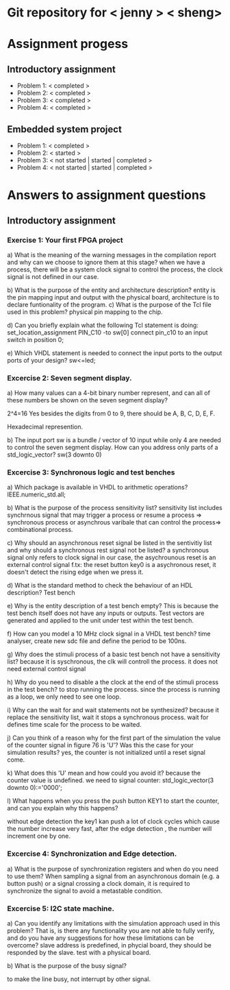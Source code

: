 # Git repository for < jenny > < sheng>

# Assignment progess

## Introductory assignment
 - Problem 1: <  completed >
 - Problem 2: <  completed >
 - Problem 3: <  completed >
 - Problem 4: <  completed >

## Embedded system project
 - Problem 1:  <  completed >
 - Problem 2: < started >
 - Problem 3: < not started | started | completed >
 - Problem 4: < not started | started | completed >


 # Answers to assignment questions

 ## Introductory assignment

 ### Exercise 1: Your first FPGA project

a) What is the meaning of the warning messages in the compilation report and why can we choose to ignore them at this stage?
 when we have  a process, there will be a system clock signal to control the process, the clock signal is not defined in our case.

b) What is the purpose of the entity and architecture description?
  entity is the pin mapping input and output with  the physical board, architecture is to declare funtionality of the program.
c) What is the purpose of the Tcl file used in this problem?
   physical pin mapping to the chip.

d) Can you briefly explain what the following Tcl statement is doing:
set_location_assignment PIN_C10 -to sw[0]
connect pin_c10 to an input switch in position 0;

e) Which VHDL statement is needed to connect the input ports to the output ports of your design?
    sw<=led;


 ### Excercise 2: Seven segment display.
 a) How many values can a 4-bit binary number represent, and can all of these numbers be shown on the seven segment display?

 2^4=16 Yes besides the  digits from 0 to 9, there should be A, B, C, D, E, F.

Hexadecimal represention.

b) The input port sw is a bundle / vector of 10 input while only 4 are needed to control the seven segment display. How can you address only parts of a std_logic_vector?
sw(3 downto 0)

 ### Excercise  3: Synchronous logic and test benches
 a) Which package is available in VHDL to arithmetic operations?
   IEEE.numeric_std.all;

b) What is the purpose of the process sensitivity list?
sensitivity list includes  synchrnous signal that may  trigger a process or resume a process => synchronous process
or asynchrous varibale that can control the process=> combinational process.


c) Why should an asynchronous reset signal be listed in the sentivitiy list and why should a synchronous rest signal not be listed?
a synchronous signal only refers to clock signal in our case, the asychrounous reset is an external control signal f.tx:
the reset button key0 is a asychronous reset, it doesn't detect the rising edge when we press it.

d) What is the standard method to check the behaviour of an HDL description?
   Test bench

e) Why is the entity description of a test bench empty?
This is because the test bench itself does not have any inputs or outputs. Test vectors are generated and applied to the unit under test within the test bench.

f) How can you model a 10 MHz clock signal in a VHDL test bench?
time analyser, create new sdc file and define the period to be 100ns.

g) Why does the stimuli process of a basic test bench not have a sensitivity list?
because it is syschronous, the clk will controll the process. it does not need external control signal


h) Why do you need to disable a the clock at the end of the stimuli process in the test bench?
to stop running the process. since the process is running as a loop, we only need to see one loop.

i) Why can the wait for and wait statements not be synthesized?
because it replace the sensitivity list, wait  it stops a synchronous process. wait for defines time scale for the process to be waited.

j) Can you think of a reason why for the first part of the simulation the value of the counter signal in figure 76 is 'U'? Was this the case for your simulation results?
yes, the counter is not initialized until a reset signal come.

k) What does this 'U' mean and how could you avoid it?
because the counter value is undefined. we need to signal counter: std_logic_vector(3 downto 0):='0000';

l) What happens when you press the push button KEY1 to start the counter, and can you explain why this happens?

without edge detection the key1 kan push a lot of clock cycles which cause the number increase very fast, after the edge detection , the number will increment one by one.

### Excercise 4: Synchronization and Edge detection.
a) What is the purpose of synchronization registers and when do you need to use them?
When sampling a signal from an asynchronous domain (e.g. a button push) or a signal crossing a clock domain, it is required to synchronize the signal to avoid a metastable condition.

### Excercise 5: I2C state machine.


a) Can you identify any limitations with the simulation approach used in this problem? That is, is there any functionality you are not able to fully verify, and do you have any suggestions for how these limitations can be overcome?
slave address is predefined, in phycial board, they should be responded by the slave. test with a physical board.

b) What is the purpose of the busy signal?

to make the line busy, not interrupt by other signal.
